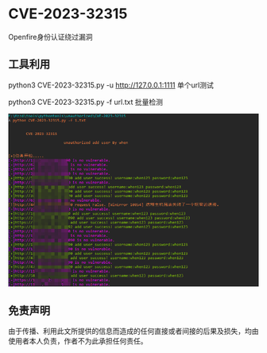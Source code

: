 # CVE-2023-32315
Openfire身份认证绕过漏洞


## 工具利用

python3 CVE-2023-32315.py -u http://127.0.0.1:1111 单个url测试

python3 CVE-2023-32315.py -f url.txt 批量检测

![pocp](./1690352092914.jpg)

## 免责声明

由于传播、利用此文所提供的信息而造成的任何直接或者间接的后果及损失，均由使用者本人负责，作者不为此承担任何责任。
